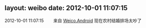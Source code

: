 layout: weibo
date: 2012-10-01 11:07:15
---
2012-10-01 11:07:15  &nbsp;&nbsp;&nbsp;&nbsp;&nbsp;&nbsp; 来自 <a href="http://app.weibo.com/t/feed/l4RWD" rel="nofollow">Weico.Android</a>
现在农村结婚排场太吵了 ​​​
